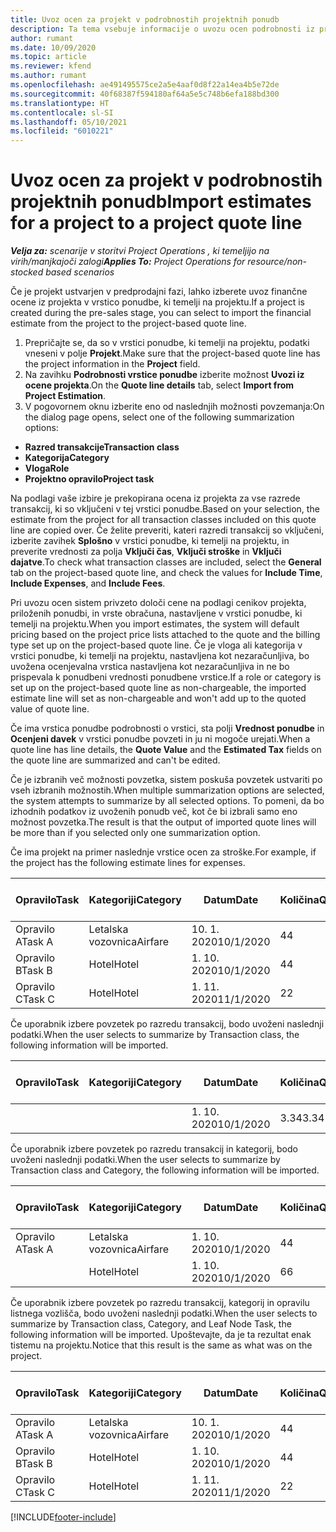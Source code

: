 ```yaml
---
title: Uvoz ocen za projekt v podrobnostih projektnih ponudb
description: Ta tema vsebuje informacije o uvozu ocen podrobnosti iz projekta v podrobnosti projektne ponudbe.
author: rumant
ms.date: 10/09/2020
ms.topic: article
ms.reviewer: kfend
ms.author: rumant
ms.openlocfilehash: ae491495575ce2a5e4aaf0d8f22a14ea4b5e72de
ms.sourcegitcommit: 40f68387f594180af64a5e5c748b6efa188bd300
ms.translationtype: HT
ms.contentlocale: sl-SI
ms.lasthandoff: 05/10/2021
ms.locfileid: "6010221"
---
```

# <a name="import-estimates-for-a-project-to-a-project-quote-line"></a><span data-ttu-id="dedd9-103">Uvoz ocen za projekt v podrobnostih projektnih ponudb</span><span class="sxs-lookup"><span data-stu-id="dedd9-103">Import estimates for a project to a project quote line</span></span>

<span data-ttu-id="dedd9-104">_**Velja za:** scenarije v storitvi Project Operations , ki temeljijo na virih/manjkajoči zalogi_</span><span class="sxs-lookup"><span data-stu-id="dedd9-104">_**Applies To:** Project Operations for resource/non-stocked based scenarios_</span></span>


<span data-ttu-id="dedd9-105">Če je projekt ustvarjen v predprodajni fazi, lahko izberete uvoz finančne ocene iz projekta v vrstico ponudbe, ki temelji na projektu.</span><span class="sxs-lookup"><span data-stu-id="dedd9-105">If a project is created during the pre-sales stage, you can select to import the financial estimate from the project to the project-based quote line.</span></span>

1. <span data-ttu-id="dedd9-106">Prepričajte se, da so v vrstici ponudbe, ki temelji na projektu, podatki vneseni v polje **Projekt**.</span><span class="sxs-lookup"><span data-stu-id="dedd9-106">Make sure that the project-based quote line has the project information in the **Project** field.</span></span>
2. <span data-ttu-id="dedd9-107">Na zavihku **Podrobnosti vrstice ponudbe** izberite možnost **Uvozi iz ocene projekta**.</span><span class="sxs-lookup"><span data-stu-id="dedd9-107">On the **Quote line details** tab, select **Import from Project Estimation**.</span></span>
3. <span data-ttu-id="dedd9-108">V pogovornem oknu izberite eno od naslednjih možnosti povzemanja:</span><span class="sxs-lookup"><span data-stu-id="dedd9-108">On the dialog page opens, select one of the following summarization options:</span></span>

  - <span data-ttu-id="dedd9-109">**Razred transakcije**</span><span class="sxs-lookup"><span data-stu-id="dedd9-109">**Transaction class**</span></span>
  - <span data-ttu-id="dedd9-110">**Kategorija**</span><span class="sxs-lookup"><span data-stu-id="dedd9-110">**Category**</span></span>
  - <span data-ttu-id="dedd9-111">**Vloga**</span><span class="sxs-lookup"><span data-stu-id="dedd9-111">**Role**</span></span> 
  - <span data-ttu-id="dedd9-112">**Projektno opravilo**</span><span class="sxs-lookup"><span data-stu-id="dedd9-112">**Project task**</span></span>

<span data-ttu-id="dedd9-113">Na podlagi vaše izbire je prekopirana ocena iz projekta za vse razrede transakcij, ki so vključeni v tej vrstici ponudbe.</span><span class="sxs-lookup"><span data-stu-id="dedd9-113">Based on your selection, the estimate from the project for all transaction classes included on this quote line are copied over.</span></span> <span data-ttu-id="dedd9-114">Če želite preveriti, kateri razredi transakcij so vključeni, izberite zavihek **Splošno** v vrstici ponudbe, ki temelji na projektu, in preverite vrednosti za polja **Vključi čas**, **Vključi stroške** in **Vključi dajatve**.</span><span class="sxs-lookup"><span data-stu-id="dedd9-114">To check what transaction classes are included, select the **General** tab on the project-based quote line, and check the values for **Include Time**, **Include Expenses**, and **Include Fees**.</span></span>

<span data-ttu-id="dedd9-115">Pri uvozu ocen sistem privzeto določi cene na podlagi cenikov projekta, priloženih ponudbi, in vrste obračuna, nastavljene v vrstici ponudbe, ki temelji na projektu.</span><span class="sxs-lookup"><span data-stu-id="dedd9-115">When you import estimates, the system will default pricing based on the project price lists attached to the quote and the billing type set up on the project-based quote line.</span></span> <span data-ttu-id="dedd9-116">Če je vloga ali kategorija v vrstici ponudbe, ki temelji na projektu, nastavljena kot nezaračunljiva, bo uvožena ocenjevalna vrstica nastavljena kot nezaračunljiva in ne bo prispevala k ponudbeni vrednosti ponudbene vrstice.</span><span class="sxs-lookup"><span data-stu-id="dedd9-116">If a role or category is set up on the project-based quote line as non-chargeable, the imported estimate line will set as non-chargeable and won't add up to the quoted value of quote line.</span></span>

<span data-ttu-id="dedd9-117">Če ima vrstica ponudbe podrobnosti o vrstici, sta polji **Vrednost ponudbe** in **Ocenjeni davek** v vrstici ponudbe povzeti in ju ni mogoče urejati.</span><span class="sxs-lookup"><span data-stu-id="dedd9-117">When a quote line has line details, the **Quote Value** and the **Estimated Tax** fields on the quote line are summarized and can't be edited.</span></span>

<span data-ttu-id="dedd9-118">Če je izbranih več možnosti povzetka, sistem poskuša povzetek ustvariti po vseh izbranih možnostih.</span><span class="sxs-lookup"><span data-stu-id="dedd9-118">When multiple summarization options are selected, the system attempts to summarize by all selected options.</span></span> <span data-ttu-id="dedd9-119">To pomeni, da bo izhodnih podatkov iz uvoženih ponudb več, kot če bi izbrali samo eno možnost povzetka.</span><span class="sxs-lookup"><span data-stu-id="dedd9-119">The result is that the output of imported quote lines will be more than if you selected only one summarization option.</span></span>

<span data-ttu-id="dedd9-120">Če ima projekt na primer naslednje vrstice ocen za stroške.</span><span class="sxs-lookup"><span data-stu-id="dedd9-120">For example, if the project has the following estimate lines for expenses.</span></span>

| <span data-ttu-id="dedd9-121">Opravilo</span><span class="sxs-lookup"><span data-stu-id="dedd9-121">Task</span></span> | <span data-ttu-id="dedd9-122">Kategoriji</span><span class="sxs-lookup"><span data-stu-id="dedd9-122">Category</span></span> | <span data-ttu-id="dedd9-123">Datum</span><span class="sxs-lookup"><span data-stu-id="dedd9-123">Date</span></span> | <span data-ttu-id="dedd9-124">Količina</span><span class="sxs-lookup"><span data-stu-id="dedd9-124">Quantity</span></span> | <span data-ttu-id="dedd9-125">Cena enote</span><span class="sxs-lookup"><span data-stu-id="dedd9-125">Unit price</span></span> | <span data-ttu-id="dedd9-126">Znesek</span><span class="sxs-lookup"><span data-stu-id="dedd9-126">Amount</span></span> |
| --- | --- | --- | --- | --- | --- |
| <span data-ttu-id="dedd9-127">Opravilo A</span><span class="sxs-lookup"><span data-stu-id="dedd9-127">Task A</span></span> | <span data-ttu-id="dedd9-128">Letalska vozovnica</span><span class="sxs-lookup"><span data-stu-id="dedd9-128">Airfare</span></span> | <span data-ttu-id="dedd9-129">10. 1. 2020</span><span class="sxs-lookup"><span data-stu-id="dedd9-129">10/1/2020</span></span> | <span data-ttu-id="dedd9-130">4</span><span class="sxs-lookup"><span data-stu-id="dedd9-130">4</span></span> | <span data-ttu-id="dedd9-131">400</span><span class="sxs-lookup"><span data-stu-id="dedd9-131">400</span></span> | <span data-ttu-id="dedd9-132">1600</span><span class="sxs-lookup"><span data-stu-id="dedd9-132">1600</span></span> |
| <span data-ttu-id="dedd9-133">Opravilo B</span><span class="sxs-lookup"><span data-stu-id="dedd9-133">Task B</span></span> | <span data-ttu-id="dedd9-134">Hotel</span><span class="sxs-lookup"><span data-stu-id="dedd9-134">Hotel</span></span> | <span data-ttu-id="dedd9-135">1. 10. 2020</span><span class="sxs-lookup"><span data-stu-id="dedd9-135">10/1/2020</span></span> | <span data-ttu-id="dedd9-136">4</span><span class="sxs-lookup"><span data-stu-id="dedd9-136">4</span></span> | <span data-ttu-id="dedd9-137">200</span><span class="sxs-lookup"><span data-stu-id="dedd9-137">200</span></span> | <span data-ttu-id="dedd9-138">800</span><span class="sxs-lookup"><span data-stu-id="dedd9-138">800</span></span> |
| <span data-ttu-id="dedd9-139">Opravilo C</span><span class="sxs-lookup"><span data-stu-id="dedd9-139">Task C</span></span> | <span data-ttu-id="dedd9-140">Hotel</span><span class="sxs-lookup"><span data-stu-id="dedd9-140">Hotel</span></span> | <span data-ttu-id="dedd9-141">1. 11. 2020</span><span class="sxs-lookup"><span data-stu-id="dedd9-141">11/1/2020</span></span> | <span data-ttu-id="dedd9-142">2</span><span class="sxs-lookup"><span data-stu-id="dedd9-142">2</span></span> | <span data-ttu-id="dedd9-143">200</span><span class="sxs-lookup"><span data-stu-id="dedd9-143">200</span></span> | <span data-ttu-id="dedd9-144">400</span><span class="sxs-lookup"><span data-stu-id="dedd9-144">400</span></span> |

<span data-ttu-id="dedd9-145">Če uporabnik izbere povzetek po razredu transakcij, bodo uvoženi naslednji podatki.</span><span class="sxs-lookup"><span data-stu-id="dedd9-145">When the user selects to summarize by Transaction class, the following information will be imported.</span></span>

| <span data-ttu-id="dedd9-146">Opravilo</span><span class="sxs-lookup"><span data-stu-id="dedd9-146">Task</span></span> | <span data-ttu-id="dedd9-147">Kategoriji</span><span class="sxs-lookup"><span data-stu-id="dedd9-147">Category</span></span> | <span data-ttu-id="dedd9-148">Datum</span><span class="sxs-lookup"><span data-stu-id="dedd9-148">Date</span></span> | <span data-ttu-id="dedd9-149">Količina</span><span class="sxs-lookup"><span data-stu-id="dedd9-149">Quantity</span></span> | <span data-ttu-id="dedd9-150">Cena enote</span><span class="sxs-lookup"><span data-stu-id="dedd9-150">Unit price</span></span> | <span data-ttu-id="dedd9-151">Znesek</span><span class="sxs-lookup"><span data-stu-id="dedd9-151">Amount</span></span> |
| --- | --- | --- | --- | --- | --- |
| | | <span data-ttu-id="dedd9-152">1. 10. 2020</span><span class="sxs-lookup"><span data-stu-id="dedd9-152">10/1/2020</span></span> | <span data-ttu-id="dedd9-153">3.34</span><span class="sxs-lookup"><span data-stu-id="dedd9-153">3.34</span></span> | <span data-ttu-id="dedd9-154">840</span><span class="sxs-lookup"><span data-stu-id="dedd9-154">840</span></span> | <span data-ttu-id="dedd9-155">2800</span><span class="sxs-lookup"><span data-stu-id="dedd9-155">2800</span></span> |

<span data-ttu-id="dedd9-156">Če uporabnik izbere povzetek po razredu transakcij in kategorij, bodo uvoženi naslednji podatki.</span><span class="sxs-lookup"><span data-stu-id="dedd9-156">When the user selects to summarize by Transaction class and Category, the following information will be imported.</span></span>

| <span data-ttu-id="dedd9-157">Opravilo</span><span class="sxs-lookup"><span data-stu-id="dedd9-157">Task</span></span> | <span data-ttu-id="dedd9-158">Kategoriji</span><span class="sxs-lookup"><span data-stu-id="dedd9-158">Category</span></span> | <span data-ttu-id="dedd9-159">Datum</span><span class="sxs-lookup"><span data-stu-id="dedd9-159">Date</span></span> | <span data-ttu-id="dedd9-160">Količina</span><span class="sxs-lookup"><span data-stu-id="dedd9-160">Quantity</span></span> | <span data-ttu-id="dedd9-161">Cena enote</span><span class="sxs-lookup"><span data-stu-id="dedd9-161">Unit price</span></span> | <span data-ttu-id="dedd9-162">Znesek</span><span class="sxs-lookup"><span data-stu-id="dedd9-162">Amount</span></span> |
| --- | --- | --- | --- | --- | --- |
| <span data-ttu-id="dedd9-163">Opravilo A</span><span class="sxs-lookup"><span data-stu-id="dedd9-163">Task A</span></span> | <span data-ttu-id="dedd9-164">Letalska vozovnica</span><span class="sxs-lookup"><span data-stu-id="dedd9-164">Airfare</span></span> | <span data-ttu-id="dedd9-165">1. 10. 2020</span><span class="sxs-lookup"><span data-stu-id="dedd9-165">10/1/2020</span></span> | <span data-ttu-id="dedd9-166">4</span><span class="sxs-lookup"><span data-stu-id="dedd9-166">4</span></span> | <span data-ttu-id="dedd9-167">400</span><span class="sxs-lookup"><span data-stu-id="dedd9-167">400</span></span> | <span data-ttu-id="dedd9-168">1600</span><span class="sxs-lookup"><span data-stu-id="dedd9-168">1600</span></span> |
| | <span data-ttu-id="dedd9-169">Hotel</span><span class="sxs-lookup"><span data-stu-id="dedd9-169">Hotel</span></span> | <span data-ttu-id="dedd9-170">1. 10. 2020</span><span class="sxs-lookup"><span data-stu-id="dedd9-170">10/1/2020</span></span> | <span data-ttu-id="dedd9-171">6</span><span class="sxs-lookup"><span data-stu-id="dedd9-171">6</span></span> | <span data-ttu-id="dedd9-172">200</span><span class="sxs-lookup"><span data-stu-id="dedd9-172">200</span></span> | <span data-ttu-id="dedd9-173">1200</span><span class="sxs-lookup"><span data-stu-id="dedd9-173">1200</span></span> |

<span data-ttu-id="dedd9-174">Če uporabnik izbere povzetek po razredu transakcij, kategorij in opravilu listnega vozlišča, bodo uvoženi naslednji podatki.</span><span class="sxs-lookup"><span data-stu-id="dedd9-174">When the user selects to summarize by Transaction class, Category, and Leaf Node Task, the following information will be imported.</span></span> <span data-ttu-id="dedd9-175">Upoštevajte, da je ta rezultat enak tistemu na projektu.</span><span class="sxs-lookup"><span data-stu-id="dedd9-175">Notice that this result is the same as what was on the project.</span></span>

| <span data-ttu-id="dedd9-176">Opravilo</span><span class="sxs-lookup"><span data-stu-id="dedd9-176">Task</span></span> | <span data-ttu-id="dedd9-177">Kategoriji</span><span class="sxs-lookup"><span data-stu-id="dedd9-177">Category</span></span> | <span data-ttu-id="dedd9-178">Datum</span><span class="sxs-lookup"><span data-stu-id="dedd9-178">Date</span></span> | <span data-ttu-id="dedd9-179">Količina</span><span class="sxs-lookup"><span data-stu-id="dedd9-179">Quantity</span></span> | <span data-ttu-id="dedd9-180">Cena enote</span><span class="sxs-lookup"><span data-stu-id="dedd9-180">Unit price</span></span> | <span data-ttu-id="dedd9-181">Znesek</span><span class="sxs-lookup"><span data-stu-id="dedd9-181">Amount</span></span> |
| --- | --- | --- | --- | --- | --- |
| <span data-ttu-id="dedd9-182">Opravilo A</span><span class="sxs-lookup"><span data-stu-id="dedd9-182">Task A</span></span> | <span data-ttu-id="dedd9-183">Letalska vozovnica</span><span class="sxs-lookup"><span data-stu-id="dedd9-183">Airfare</span></span> | <span data-ttu-id="dedd9-184">10. 1. 2020</span><span class="sxs-lookup"><span data-stu-id="dedd9-184">10/1/2020</span></span> | <span data-ttu-id="dedd9-185">4</span><span class="sxs-lookup"><span data-stu-id="dedd9-185">4</span></span> | <span data-ttu-id="dedd9-186">400</span><span class="sxs-lookup"><span data-stu-id="dedd9-186">400</span></span> | <span data-ttu-id="dedd9-187">1600</span><span class="sxs-lookup"><span data-stu-id="dedd9-187">1600</span></span> |
| <span data-ttu-id="dedd9-188">Opravilo B</span><span class="sxs-lookup"><span data-stu-id="dedd9-188">Task B</span></span> | <span data-ttu-id="dedd9-189">Hotel</span><span class="sxs-lookup"><span data-stu-id="dedd9-189">Hotel</span></span> | <span data-ttu-id="dedd9-190">1. 10. 2020</span><span class="sxs-lookup"><span data-stu-id="dedd9-190">10/1/2020</span></span> | <span data-ttu-id="dedd9-191">4</span><span class="sxs-lookup"><span data-stu-id="dedd9-191">4</span></span> | <span data-ttu-id="dedd9-192">200</span><span class="sxs-lookup"><span data-stu-id="dedd9-192">200</span></span> | <span data-ttu-id="dedd9-193">800</span><span class="sxs-lookup"><span data-stu-id="dedd9-193">800</span></span> |
| <span data-ttu-id="dedd9-194">Opravilo C</span><span class="sxs-lookup"><span data-stu-id="dedd9-194">Task C</span></span> | <span data-ttu-id="dedd9-195">Hotel</span><span class="sxs-lookup"><span data-stu-id="dedd9-195">Hotel</span></span> | <span data-ttu-id="dedd9-196">1. 11. 2020</span><span class="sxs-lookup"><span data-stu-id="dedd9-196">11/1/2020</span></span> | <span data-ttu-id="dedd9-197">2</span><span class="sxs-lookup"><span data-stu-id="dedd9-197">2</span></span> | <span data-ttu-id="dedd9-198">200</span><span class="sxs-lookup"><span data-stu-id="dedd9-198">200</span></span> | <span data-ttu-id="dedd9-199">400</span><span class="sxs-lookup"><span data-stu-id="dedd9-199">400</span></span> |


[!INCLUDE[footer-include](../includes/footer-banner.md)]
